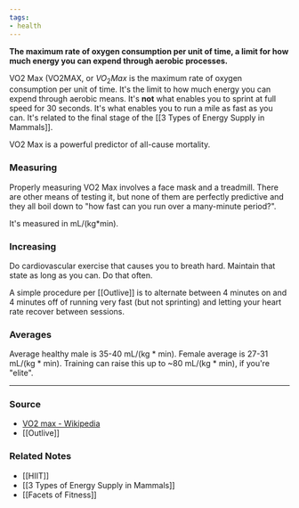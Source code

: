 ```yaml
---
tags:
- health
---
```

**The maximum rate of oxygen consumption per unit of time, a limit for how much energy you can expend through aerobic processes.**

VO2 Max (VO2MAX, or $VO_2 Max$ is the maximum rate of oxygen consumption per unit of time. It's the limit to how much energy you can expend through aerobic means. It's **not** what enables you to sprint at full speed for 30 seconds. It's what enables you to run a mile as fast as you can. It's related to the final stage of the [[3 Types of Energy Supply in Mammals]].

VO2 Max is a powerful predictor of all-cause mortality.

### Measuring

Properly measuring VO2 Max involves a face mask and a treadmill. There are other means of testing it, but none of them are perfectly predictive and they all boil down to "how fast can you run over a many-minute period?".

It's measured in mL/(kg*min).

### Increasing

Do cardiovascular exercise that causes you to breath hard. Maintain that state as long as you can. Do that often.

A simple procedure per [[Outlive]] is to alternate between 4 minutes on and 4 minutes off of running very fast (but not sprinting) and letting your heart rate recover between sessions.
### Averages

Average healthy male is 35-40 mL/(kg * min). Female average is 27-31 mL/(kg * min). Training can raise this up to ~80 mL/(kg * min), if you're "elite".

---

### Source

- [VO2 max - Wikipedia](https://en.wikipedia.org/wiki/VO2_max)
- [[Outlive]]

### Related Notes
- [[HIIT]] 
- [[3 Types of Energy Supply in Mammals]] 
- [[Facets of Fitness]]